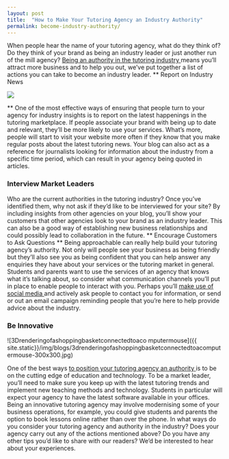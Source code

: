 ```yaml
---
layout: post
title:  "How to Make Your Tutoring Agency an Industry Authority"
permalink: become-industry-authority/
---
```

When people hear the name of your tutoring agency, what do they think of? Do
they think of your brand as being an industry leader or just another run of
the mill agency? [ Being an authority in the tutoring industry
](http://www.tutorcruncher.com/how-to-build-an-online-tutoring-community/)
means you’ll attract more business and to help you out, we’ve put together a
list of actions you can take to become an industry leader. ** Report on
Industry News

<div class="img-holder full-width">
   <img src="{{ site.static}}/img/blogs/blog-327074_640-300x211.jpg" alt-text="blog-327074_640"/>
</div>

** One of the most
effective ways of ensuring that people turn to your agency for industry
insights is to report on the latest happenings in the tutoring marketplace. If
people associate your brand with being up to date and relevant, they’ll be
more likely to use your services. What’s more, people will start to visit your
website more often if they know that you make regular posts about the latest
tutoring news. Your blog can also act as a reference for journalists looking
for information about the industry from a specific time period, which can
result in your agency being quoted in articles. 

### Interview Market Leaders

Who are the current authorities in the tutoring industry? Once you’ve
identified them, why not ask if they’d like to be interviewed for your site?
By including insights from other agencies on your blog, you’ll show your
customers that other agencies look to your brand as an industry leader. This
can also be a good way of establishing new business relationships and could
possibly lead to collaboration in the future. ** Encourage Customers to Ask
Questions ** Being approachable can really help build your tutoring agency’s
authority. Not only will people see your business as being friendly but
they’ll also see you as being confident that you can help answer any enquiries
they have about your services or the tutoring market in general. Students and
parents want to use the services of an agency that knows what it’s talking
about, so consider what communication channels you’ll put in place to enable
people to interact with you. Perhaps you’ll [ make use of social media
](http://www.tutorcruncher.com/social-media-strategy-for-tutoring-businesses/)
and actively ask people to contact you for information, or send or out an
email campaign reminding people that you’re here to help provide advice about
the industry. 

### Be Innovative

![3Drenderingofashoppingbasketconnectedtoaco
mputermouse]({{ site.static}}/img/blogs/3drenderingofashoppingbasketconnectedtoacomputermouse-300x300.jpg)

One of the best ways
[ to position your tutoring agency an authority
](http://www.tutorcruncher.com/how-to-make-your-tutoring-agency-stand-out/) is
to be on the cutting edge of education and technology. To be a market leader,
you’ll need to make sure you keep up with the latest tutoring trends and
implement new teaching methods and technology. Students in particular will
expect your agency to have the latest software available in your offices.
Being an innovative tutoring agency may involve modernising some of your
business operations, for example, you could give students and parents the
option to book lessons online rather than over the phone. In what ways do you
consider your tutoring agency and authority in the industry? Does your agency
carry out any of the actions mentioned above? Do you have any other tips you’d
like to share with our readers? We’d be interested to hear about your
experiences.
